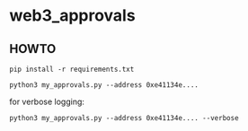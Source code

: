 # web3_approvals

## HOWTO
``` 
pip install -r requirements.txt

python3 my_approvals.py --address 0xe41134e.... 
```

for verbose logging:

```
python3 my_approvals.py --address 0xe41134e.... --verbose
```


